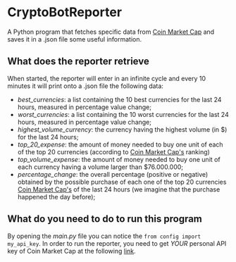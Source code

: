 # CryptoBotReporter #

A Python program that fetches specific data from [Coin Market Cap](https://coinmarketcap.com/) and saves it in a .json file some useful information.

## What does the reporter retrieve ##

When started, the reporter will enter in an infinite cycle and every 10 minutes it will print onto a .json file the following data:

* _best_currencies_: a list containing the 10 best currencies for the last 24 hours, measured in percentage value change;
* _worst_currencies_: a list containing the 10 worst currencies for the last 24 hours, measured in percentage value change;
* _highest_volume_currency_: the currency having the highest volume (in $) for the last 24 hours;
* _top_20_expense_: the amount of money needed to buy one unit of each of the top 20 currencies (according to [Coin Market Cap's](https://coinmarketcap.com/) ranking)
* _top_volume_expense_: the amount of money needed to buy one unit of each currency having a volume larger than $76.000.000;
* _percentage_change_: the overall percentage (positive or negative) obtained by the possible purchase of each one of the top 20 currencies [Coin Market Cap's](https://coinmarketcap.com/) of the last 24 hours (we imagine that the purchase happened the day before);

## What do you need to do to run this program ##

By opening the _main.py_ file you can notice the ```from config import my_api_key```.
In order to run the reporter, you need to get *YOUR* personal API key of Coin Market Cap at the following [link](https://pro.coinmarketcap.com/signup).
